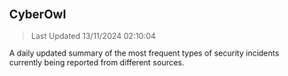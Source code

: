 ## CyberOwl 
> Last Updated 13/11/2024 02:10:04 


A daily updated summary of the most frequent types of security incidents currently being reported from different sources.

